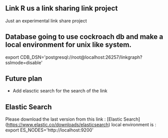 ## Link R us a link sharing link project
Just an experimental link share project

## Database going to use cockroach db and make a local environment for unix like system.
export CDB_DSN='postgresql://root@localhost:26257/linkgraph?sslmode=disable'

## Future plan
* Add elasctic search for the search of the link

## Elastic Search 
Please download the last version from this link : [Elastic Search] (https://www.elastic.co/downloads/elasticsearch)
local environment is : export ES_NODES='http://localhost:9200'
